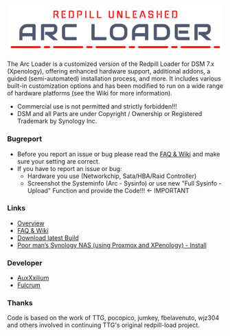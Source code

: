 <center><img width="845" alt="arc_loader" src="https://github.com/AuxXxilium/arc/raw/page/docs/arc_loader.png?raw=true"></center>

The Arc Loader is a customized version of the Redpill Loader for DSM 7.x (Xpenology), offering enhanced hardware support, additional addons, a guided (semi-automated) installation process, and more. It includes various built-in customization options and has been modified to run on a wide range of hardware platforms (see the Wiki for more information).

- Commercial use is not permitted and strictly forbidden!!!
- DSM and all Parts are under Copyright / Ownership or Registered Trademark by Synology Inc.

### Bugreport

- Before you report an issue or bug please read the <a href="https://auxxxilium.tech/wiki">FAQ & Wiki</a> and make sure your setting are correct.
- If you have to report an issue or bug:
    - Hardware you use (Networkchip, Sata/HBA/Raid Controller)
    - Screenshot the Systeminfo (Arc - Sysinfo) or use new "Full Sysinfo - Upload" Function and provide the Code!!! <- IMPORTANT

### Links

- <a href="https://github.com/AuxXxilium">Overview</a>
- <a href="https://auxxxilium.tech/wiki">FAQ & Wiki</a>
- <a href="https://github.com/AuxXxilium/arc/releases?q=prerelease%3Afalse&expanded=true">Download latest Build</a>
- <a href="https://blog.nootch.net/post/poor-mans-synology-nas-on-proxmox/">Poor man’s Synology NAS (using Proxmox and XPenology) - Install</a>

### Developer

- <a href="https://github.com/AuxXxilium">AuxXxilium</a>
- <a href="https://github.com/FulcrumCode">Fulcrum</a>

### Thanks
Code is based on the work of TTG, pocopico, jumkey, fbelavenuto, wjz304 and others involved in continuing TTG's original redpill-load project.
